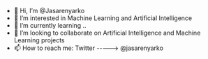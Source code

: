 - 👋 Hi, I’m @Jasarenyarko
- 👀 I’m interested in Machine Learning and Artificial Intelligence
- 🌱 I’m currently learning ..
- 💞️ I’m looking to collaborate on Artificial Intelligence and Machine Learning projects
- 📫 How to reach me:
    Twitter -----> @jasarenyarko
  

